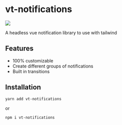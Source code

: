 # vt-notifications

<!-- [![](https://img.shields.io/npm/v/vt-notifications.svg?logo=npm&style=flat-square)](https://www.npmjs.com/package/vt-notifications) -->
<!-- [![](https://img.shields.io/npm/dt/vt-notifications.svg?style=flat-square)](https://www.npmjs.com/package/vt-notifications) -->

[![](https://img.shields.io/github/license/sansil/vt-notifications?style=flat-square)](https://github.com/sansil/vt-notifications)

A headless vue notification library to use with tailwind

## Features

- 100% customizable
- Create different groups of notifications
- Built in transitions

## Installation

```bash
yarn add vt-notifications
```

or

```bash
npm i vt-notifications
```
